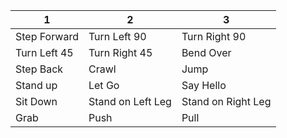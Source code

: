 1 | 2 | 3 
--------|--------|-----------------
Step Forward | Turn Left 90 | Turn Right 90
Turn Left 45 | Turn Right 45 | Bend Over
Step Back | Crawl | Jump
Stand up | Let Go | Say Hello
Sit Down | Stand on Left Leg | Stand on Right Leg
Grab | Push | Pull
